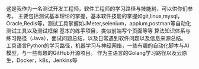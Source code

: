 这是我作为一名测试开发工程师，软件工程师的学习路径与技能树，可以供你们参考。
主要包括测试基本理论的掌握，基本软件技能的掌握如git,linux,mysql，Oracle,Redis等，测试工具掌握如JMeter,selenium，appium,postman等自动化测试工具以及测试框架
基本的练手项目，类似前端写个页面等等
算法知识体系与练习路径（Java），面试问题总结，以及日常遇到软件问题以及信息来源总结。
工具语言Python的学习路径，机器学习与神经网络，一些有趣的自动化脚本与AI模型，与一些有趣的GitHub开源项目。
作为主语言的Golang学习路径以及云原生，Docker，k8s，Jenkins等
